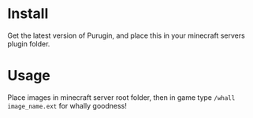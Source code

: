 Install
=======

Get the latest version of Purugin, and place this in your minecraft servers plugin folder.

Usage
=====

Place images in minecraft server root folder, then in game type `/whall image_name.ext` for whally goodness!
